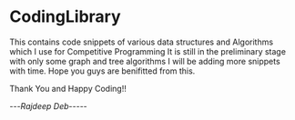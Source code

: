 # CodingLibrary
This contains code snippets of various data structures and Algorithms which I use for Competitive Programming
It is still in the preliminary stage with only some graph and tree algorithms
I will be adding more snippets with time.
Hope you guys are benifitted from this.

Thank You and Happy Coding!!

---*Rajdeep Deb*-----

